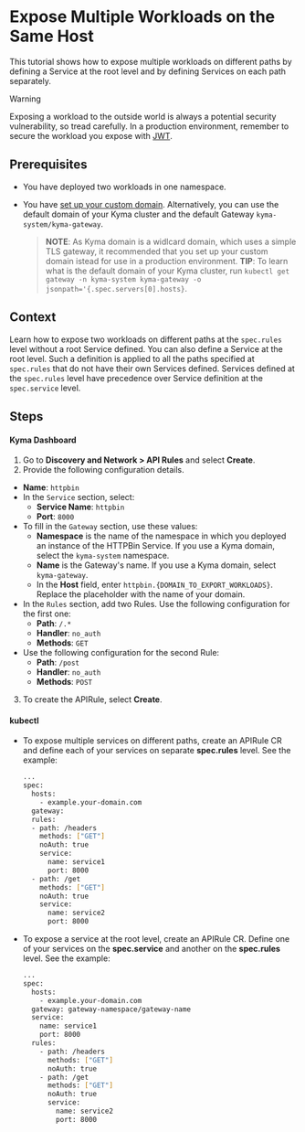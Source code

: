 # Expose Multiple Workloads on the Same Host

This tutorial shows how to expose multiple workloads on different paths by defining a Service at the root level and by defining Services on each path separately.

> [!WARNING]
>  Exposing a workload to the outside world is always a potential security vulnerability, so tread carefully. In a production environment, remember to secure the workload you expose with [JWT](../../01-50-expose-and-secure-a-workload/v2alpha1/01-52-expose-and-secure-workload-jwt.md).

## Prerequisites

* You have deployed two workloads in one namespace.
* You have [set up your custom domain](../../01-10-setup-custom-domain-for-workload.md). Alternatively, you can use the default domain of your Kyma cluster and the default Gateway `kyma-system/kyma-gateway`.

  >**NOTE**: As Kyma domain is a widlcard domain, which uses a simple TLS gateway, it recommended that you set up your custom domain istead for use in a production environment.
  >**TIP**: To learn what is the default domain of your Kyma cluster, run  `kubectl get gateway -n kyma-system kyma-gateway -o jsonpath='{.spec.servers[0].hosts}`.

## Context
Learn how to expose two workloads on different paths at the `spec.rules` level without a root Service defined. You can also define a Service at the root level. Such a definition is applied to all the paths specified at `spec.rules` that do not have their own Services defined. Services defined at the `spec.rules` level have precedence over Service definition at the `spec.service` level.

## Steps

<!-- tabs:start -->
#### **Kyma Dashboard**

1. Go to **Discovery and Network > API Rules** and select **Create**.
2. Provide the following configuration details.
  - **Name**: `httpbin`
  - In the `Service` section, select:
    - **Service Name**: `httpbin`
    - **Port**: `8000`
  - To fill in the `Gateway` section, use these values:
    - **Namespace** is the name of the namespace in which you deployed an instance of the HTTPBin Service. If you use a Kyma domain, select the `kyma-system` namespace.
    - **Name** is the Gateway's name. If you use a Kyma domain, select `kyma-gateway`.
    - In the **Host** field, enter `httpbin.{DOMAIN_TO_EXPORT_WORKLOADS}`. Replace the placeholder with the name of your domain.
  - In the `Rules` section, add two Rules. Use the following configuration for the first one:
    - **Path**: `/.*`
    - **Handler**: `no_auth`
    - **Methods**: `GET`
  - Use the following configuration for the second Rule:
    - **Path**: `/post`
    - **Handler**: `no_auth`
    - **Methods**: `POST`

3. To create the APIRule, select **Create**.

#### **kubectl**


<!-- tabs:end -->

- To expose multiple services on different paths, create an APIRule CR and define each of your services on separate **spec.rules** level. See the example:

  ```bash
  ...
  spec:
    hosts:
      - example.your-domain.com
    gateway: 
    rules:
    - path: /headers
      methods: ["GET"]
      noAuth: true
      service:
        name: service1
        port: 8000
    - path: /get
      methods: ["GET"]
      noAuth: true
      service:
        name: service2
        port: 8000
  ```
    
- To expose a service at the root level, create an APIRule CR. Define one of your services on the **spec.service** and another on the **spec.rules** level. See the example:

  ```bash
  ...
  spec:
    hosts:
      - example.your-domain.com
    gateway: gateway-namespace/gateway-name
    service:
      name: service1
      port: 8000
    rules:
      - path: /headers
        methods: ["GET"]
        noAuth: true
      - path: /get
        methods: ["GET"]
        noAuth: true
        service:
          name: service2
          port: 8000
  ```